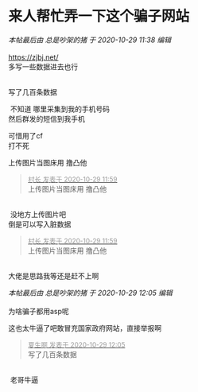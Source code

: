 # 来人帮忙弄一下这个骗子网站


<i class="pstatus"> 本帖最后由 总是吵架的猪 于 2020-10-29 11:38 编辑 </i><br />
<br />
https://zjbj.net/<br />
多写一些数据进去也行<br />
<br />
<img id="aimg_UL0sx" onclick="zoom(this, this.src, 0, 0, 0)" class="zoom" src="https://i.loli.net/2020/10/29/IhMNiUw65813m2Q.png" onmouseover="img_onmouseoverfunc(this)" onload="thumbImg(this)" border="0" alt="" />

<img id="aimg_m1NXz" onclick="zoom(this, this.src, 0, 0, 0)" class="zoom" src="https://s1.ax1x.com/2020/10/29/BGuOVe.png" onmouseover="img_onmouseoverfunc(this)" onload="thumbImg(this)" border="0" alt="" /><br />
写了几百条数据

<img src="static/image/smiley/default/titter.gif" smilieid="9" border="0" alt="" /> 不知道 哪里采集到我的手机号码 <br />
然后群发的短信到我手机<br />
<img id="aimg_tuscz" onclick="zoom(this, this.src, 0, 0, 0)" class="zoom" src="https://i.loli.net/2020/10/29/s4tcjny5kwRVbX7.jpg" onmouseover="img_onmouseoverfunc(this)" onload="thumbImg(this)" border="0" alt="" />

可惜用了cf<br />
打不死

上传图片当图床用 撸凸他

<div class="quote"><blockquote><font size="2"><a href="https://www.hostloc.com/forum.php?mod=redirect&amp;goto=findpost&amp;pid=9368547&amp;ptid=759745" target="_blank"><font color="#999999">村长 发表于 2020-10-29 11:59</font></a></font><br />
上传图片当图床用 撸凸他</blockquote></div><br />
<img src="static/image/smiley/default/shocked.gif" smilieid="6" border="0" alt="" /> 没地方上传图片吧<br />
倒是可以写入脏数据

<div class="quote"><blockquote><font size="2"><a href="https://www.hostloc.com/forum.php?mod=redirect&amp;goto=findpost&amp;pid=9368547&amp;ptid=759745" target="_blank"><font color="#999999">村长 发表于 2020-10-29 11:59</font></a></font><br />
上传图片当图床用 撸凸他</blockquote></div><br />
大佬是思路我等还是赶不上啊

<i class="pstatus"> 本帖最后由 总是吵架的猪 于 2020-10-29 12:05 编辑 </i><br />
<br />
为啥骗子都用asp呢

这也太牛逼了吧敢冒充国家政府网站，直接举报啊

<div class="quote"><blockquote><font size="2"><a href="https://www.hostloc.com/forum.php?mod=redirect&amp;goto=findpost&amp;pid=9368594&amp;ptid=759745" target="_blank"><font color="#999999">夏生啊 发表于 2020-10-29 12:05</font></a></font><br />
写了几百条数据</blockquote></div><br />
<img src="static/image/smiley/default/lol.gif" smilieid="12" border="0" alt="" /> 老哥牛逼 
